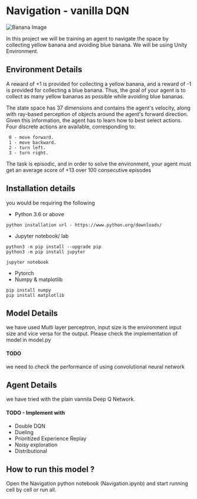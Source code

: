 # Navigation - vanilla DQN

![Banana Image](https://camo.githubusercontent.com/b3ba13bafd8458e8c4fad71d8a06cb439821f8c1/68747470733a2f2f73332e616d617a6f6e6177732e636f6d2f766964656f2e756461636974792d646174612e636f6d2f746f706865722f323031382f4a756e652f35623161623462305f62616e616e612f62616e616e612e676966)

In this project we will be training an agent to navigate the space by collecting yellow banana and avoiding blue banana. We will be using Unity Environment.

## Environment Details
A reward of +1 is provided for collecting a yellow banana, and a reward of -1 is provided for collecting a blue banana. Thus, the goal of your agent is to collect as many yellow bananas as possible while avoiding blue bananas.

The state space has 37 dimensions and contains the agent's velocity, along with ray-based perception of objects around the agent's forward direction. Given this information, the agent has to learn how to best select actions. Four discrete actions are available, corresponding to:

     0 - move forward.
     1 - move backward.
     2 - turn left.
     3 - turn right.
     
The task is episodic, and in order to solve the environment, your agent must get an average score of +13 over 100 consecutive episodes

## Installation details
you would be requiring the following
*    Python 3.6 or above
          
    python installation url - https://www.python.org/downloads/
    
*    Jupyter notebook/ lab

    python3 -m pip install --upgrade pip
    python3 -m pip install jupyter
    
    jupyter notebook
    
*    Pytorch
*    Numpy & matplotlib
     
    pip install numpy
    pip install matplotlib
     
## Model Details
we have used Multi layer perceptron, input size is the environment input size and vice versa for the output. Please check the implementation of model in model.py
####    TODO
we need to check the performance of using convolutional neural network
## Agent Details
we have tried with the plain vannila Deep Q Network.
####    TODO - Implement with
*    Double DQN
*    Dueling 
*    Prioritized Experience Replay
*    Noisy exploration
*    Distributional
## How to run this model ?
Open the Navigation python notebook (Navigation.ipynb) and start running cell by cell or run all.
